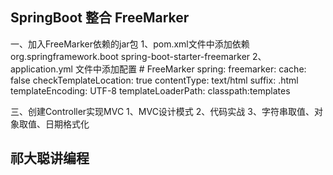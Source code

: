 
## SpringBoot 整合 FreeMarker

一、加入FreeMarker依赖的jar包
	1、pom.xml文件中添加依赖
		<dependency>
            <groupId>org.springframework.boot</groupId>
            <artifactId>spring-boot-starter-freemarker</artifactId>
        </dependency>
	2、application.yml 文件中添加配置
		# FreeMarker
		spring:
		  freemarker:
		    cache: false
		    checkTemplateLocation: true
		    contentType: text/html
		    suffix: .html
		    templateEncoding: UTF-8
		    templateLoaderPath: classpath:templates
    
三、创建Controller实现MVC
	1、MVC设计模式
	2、代码实战
	3、字符串取值、对象取值、日期格式化
	
	
## 祁大聪讲编程

	